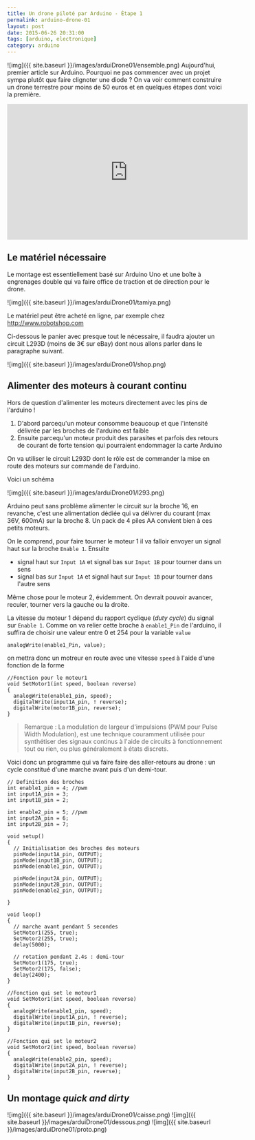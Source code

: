 ```yaml
---
title: Un drone piloté par Arduino - Étape 1
permalink: arduino-drone-01
layout: post
date: 2015-06-26 20:31:00
tags: [arduino, electronique]
category: arduino
---
```


![img]({{ site.baseurl }}/images/arduiDrone01/ensemble.png)
Aujourd'hui, premier article sur Arduino. Pourquoi ne pas commencer avec
un projet sympa plutôt que faire clignoter une diode ? 
On va voir comment construire un drone terrestre pour moins de 50 euros 
et en quelques étapes dont voici la première.

<div class="center">
<iframe width="560" height="315" src="https://www.youtube.com/embed/UrUc7om5AZE" frameborder="0" allowfullscreen></iframe>
</div>


## Le matériel nécessaire

Le montage est essentiellement basé sur Arduino Uno et une boîte à engrenages 
double qui va faire office de traction et de direction pour le drone.

![img]({{ site.baseurl }}/images/arduiDrone01/tamiya.png)

Le matériel peut être acheté en ligne, par exemple chez http://www.robotshop.com

Ci-dessous le panier avec presque tout le nécessaire, il faudra ajouter un circuit
L293D (moins de 3€ sur eBay) dont nous allons parler dans le paragraphe suivant.

![img]({{ site.baseurl }}/images/arduiDrone01/shop.png)


## Alimenter des moteurs à courant continu

Hors de question d'alimenter les moteurs directement avec les pins de l'arduino !

1. D'abord parcequ'un moteur consomme beaucoup et que l'intensité délivrée par
   les broches de l'arduino est faible
2. Ensuite parcequ'un moteur produit des parasites et parfois des retours de
   courant de forte tension qui pourraient endommager la carte Arduino

On va utiliser le circuit L293D  dont le rôle est de commander la mise en route
des moteurs sur commande de l'arduino.

Voici un schéma

![img]({{ site.baseurl }}/images/arduiDrone01/l293.png)

Arduino peut sans problème alimenter le circuit sur la broche 16, en revanche,
c'est une alimentation dédiée qui va délivrer du courant (max 36V, 600mA) 
sur la broche 8.
Un pack de 4 piles AA convient bien à ces petits moteurs.

On le comprend, pour faire tourner le moteur 1 il va falloir envoyer un signal
haut sur la broche `Enable 1`. Ensuite

- signal haut sur `Input 1A` et signal bas sur `Input 1B` pour tourner dans un
  sens
- signal bas sur `Input 1A` et signal haut sur `Input 1B` pour tourner dans
  l'autre sens

Même chose pour le moteur 2, évidemment. On devrait pouvoir avancer, reculer,
tourner vers la gauche ou la droite.

La vitesse du moteur 1 dépend du rapport cyclique (*duty cycle*) du signal sur 
`Enable 1`. Comme on va relier cette broche à `enable1_Pin` de l'arduino, il
suffira de choisir une valeur entre 0 et 254 pour la variable `value`

```
analogWrite(enable1_Pin, value);
```

on mettra donc un motreur en route avec une vitesse `speed` à l'aide d'une
fonction de la forme

```
//Fonction pour le moteur1
void SetMotor1(int speed, boolean reverse)
{
  analogWrite(enable1_pin, speed);
  digitalWrite(input1A_pin, ! reverse);
  digitalWrite(motor1B_pin, reverse);
}
```


> Remarque : La modulation de largeur d'impulsions (PWM pour Pulse Width
> Modulation), est une technique couramment utilisée pour synthétiser
> des signaux continus à l'aide de circuits à fonctionnement tout ou rien, ou
> plus généralement à états discrets.


Voici donc un programme qui va faire faire des aller-retours au drone : 
un cycle constitué d'une marche avant puis d'un demi-tour.


```
// Definition des broches
int enable1_pin = 4; //pwm
int input1A_pin = 3;
int input1B_pin = 2;
 
int enable2_pin = 5; //pwm
int input2A_pin = 6;
int input2B_pin = 7;
 
void setup()
{
  // Initialisation des broches des moteurs
  pinMode(input1A_pin, OUTPUT);
  pinMode(input1B_pin, OUTPUT);
  pinMode(enable1_pin, OUTPUT);
 
  pinMode(input2A_pin, OUTPUT);
  pinMode(input2B_pin, OUTPUT);
  pinMode(enable2_pin, OUTPUT);
 
}
 
void loop()
{
  // marche avant pendant 5 secondes 
  SetMotor1(255, true);
  SetMotor2(255, true);
  delay(5000);

  // rotation pendant 2.4s : demi-tour
  SetMotor1(175, true);
  SetMotor2(175, false);
  delay(2400);
}
 
//Fonction qui set le moteur1
void SetMotor1(int speed, boolean reverse)
{
  analogWrite(enable1_pin, speed);
  digitalWrite(input1A_pin, ! reverse);
  digitalWrite(input1B_pin, reverse);
}
 
//Fonction qui set le moteur2
void SetMotor2(int speed, boolean reverse)
{
  analogWrite(enable2_pin, speed);
  digitalWrite(input2A_pin, ! reverse);
  digitalWrite(input2B_pin, reverse);
}
```



## Un montage *quick and dirty*


![img]({{ site.baseurl }}/images/arduiDrone01/caisse.png)
![img]({{ site.baseurl }}/images/arduiDrone01/dessous.png)
![img]({{ site.baseurl }}/images/arduiDrone01/proto.png)






